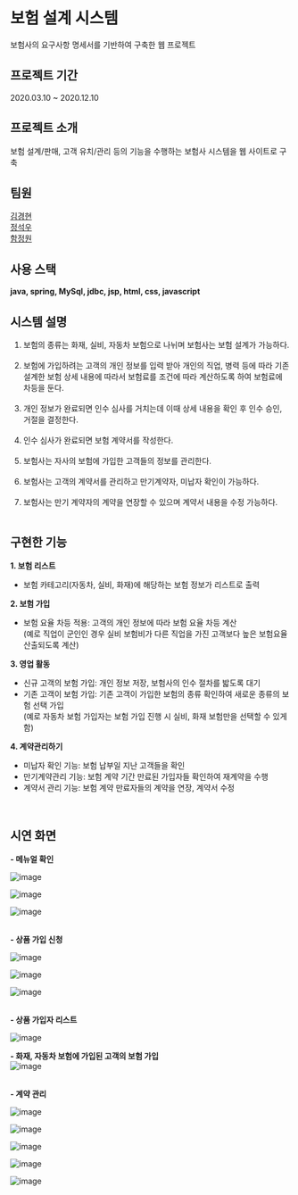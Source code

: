 # 보험 설계 시스템
보험사의 요구사항 명세서를 기반하여 구축한 웹 프로젝트 <br>

## 프로젝트 기간
2020.03.10 ~ 2020.12.10 <br>

## 프로젝트 소개
보험 설계/판매, 고객 유치/관리 등의 기능을 수행하는 보험사 시스템을 웹 사이트로 구축 <br>

## 팀원
[김경현](https://github.com/KimKyungHyunn) <br>
[정석우](https://github.com/seokwoo-jeong) <br>
[함정원](https://github.com/HamJeongWon) <br>

## 사용 스택
**java, spring, MySql, jdbc, jsp, html, css, javascript** <br>

## 시스템 설명
1. 보험의 종류는 화재, 실비, 자동차 보험으로 나뉘며 보험사는 보험 설계가 가능하다.<br><br>
2. 보험에 가입하려는 고객의 개인 정보를 입력 받아 개인의 직업, 병력 등에 따라 기존 설계한 보험 상세 내용에 따라서 보험료를 조건에 따라 계산하도록 하여 보험료에 차등을 둔다.<br><br>
3. 개인 정보가 완료되면 인수 심사를 거치는데 이때 상세 내용을 확인 후 인수 승인, 거절을 결정한다.<br><br>
4. 인수 심사가 완료되면 보험 계약서를 작성한다.<br><br>
5. 보험사는 자사의 보험에 가입한 고객들의 정보를 관리한다.<br><br>
6. 보험사는 고객의 계약서를 관리하고 만기계약자, 미납자 확인이 가능하다.<br><br>
7. 보험사는 만기 계약자의 계약을 연장할 수 있으며 계약서 내용을 수정 가능하다. <br><br>

## 구현한 기능
**1. 보험 리스트**
  - 보험 카테고리(자동차, 실비, 화재)에 해당하는 보험 정보가 리스트로 출력 <br>
 
**2. 보험 가입**
  - 보험 요율 차등 적용: 고객의 개인 정보에 따라 보험 요율 차등 계산 <br>
  (예로 직업이 군인인 경우 실비 보험비가 다른 직업을 가진 고객보다 높은 보험요율 산출되도록 계산) <br>

**3. 영업 활동**
  - 신규 고객의 보험 가입: 개인 정보 저장, 보험사의 인수 절차를 밟도록 대기
  - 기존 고객이 보험 가입: 기존 고객이 가입한 보험의 종류 확인하여 새로운 종류의 보험 선택 가입 <br>
  (예로 자동차 보험 가입자는 보험 가입 진행 시 실비, 화재 보험만을 선택할 수 있게 함) <br>
 
**4. 계약관리하기**
  - 미납자 확인 기능: 보험 납부일 지난 고객들을 확인
  - 만기계약관리 기능: 보험 계약 기간 만료된 가입자들 확인하여 재계약을 수행
  - 계약서 관리 기능: 보험 계약 만료자들의 계약을 연장, 계약서 수정  <br>
    
<br>

## 시연 화면

**- 메뉴얼 확인**<br>

![image](https://user-images.githubusercontent.com/62202364/179450380-04246374-75fa-491d-ab79-1566b11c66db.png)
<br>

![image](https://user-images.githubusercontent.com/62202364/179450417-608a79bf-f113-419d-9b8d-feb35dea1836.png)
<br>

![image](https://user-images.githubusercontent.com/62202364/179450422-6329a746-29cc-48bf-a90e-fe12f2b4b9d1.png)
<br>
<br>

**- 상품 가입 신청**<br>

![image](https://user-images.githubusercontent.com/62202364/179450438-e787ee19-5c7f-41e0-b97c-f5c2a7176ae0.png)
<br>

![image](https://user-images.githubusercontent.com/62202364/179450504-7a2254d2-7f41-462d-8605-3df3b3accc8e.png)
<br>

![image](https://user-images.githubusercontent.com/62202364/179450519-677b4f7b-fdc1-4fa1-98df-1e1b1c97c29d.png)
<br>
<br>

**- 상품 가입자 리스트**<br>

![image](https://user-images.githubusercontent.com/62202364/179450545-ec72c045-e034-44ae-a46b-de34d304b712.png)
<br>

**- 화재, 자동차 보험에 가입된 고객의 보험 가입**<br>
![image](https://user-images.githubusercontent.com/62202364/179450613-d7307453-6785-47bd-a2d7-db38f841ffd2.png)
<br>
<br>

**- 계약 관리**<br>

![image](https://user-images.githubusercontent.com/62202364/179450623-507ce62e-870b-4a12-b084-4035cf13520e.png)
<br>

![image](https://user-images.githubusercontent.com/62202364/179450679-8edc8c77-7cf2-4466-b5ef-1c5740b91f16.png)
<br>

![image](https://user-images.githubusercontent.com/62202364/179450684-d253885c-fb20-41a5-8c06-7d938730f527.png)
<br>

![image](https://user-images.githubusercontent.com/62202364/179450725-1cde7573-700d-4f58-bbd0-a37541d004d5.png)
<br>

![image](https://user-images.githubusercontent.com/62202364/179450696-3130a4c6-e5e3-4c9c-9c01-02554b3bbc0d.png)
<br>

<br>








